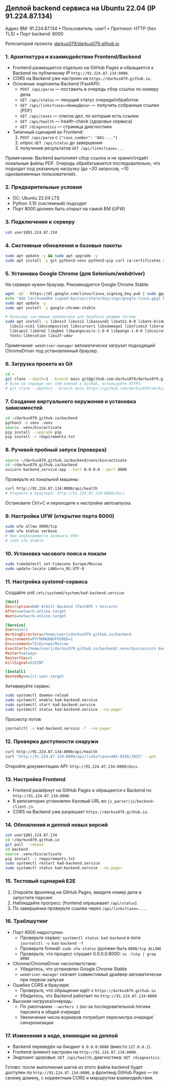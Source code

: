 ## Деплой backend сервиса на Ubuntu 22.04 (IP 91.224.87.134)

Адрес ВМ: 91.224.87.134  • Пользователь: user1  • Протокол: HTTP (без TLS)  • Порт backend: 8000

Репозиторий проекта: [darkus079/darkus079.github.io](https://github.com/darkus079/darkus079.github.io)

### 1. Архитектура и взаимодействие Frontend/Backend

- Frontend размещается отдельно на GitHub Pages и обращается к Backend по публичному IP `http://91.224.87.134:8000`.
- CORS на Backend уже настроен на `https://darkus079.github.io`.
- Основные эндпоинты Backend (FastAPI):
  - `POST /api/parse` — поставить в очередь сбор ссылок по номеру дела
  - `GET /api/status` — текущий статус очереди/обработки
  - `GET /api/links?case=<НомерДела>` — получить собранные ссылки (PDF)
  - `GET /api/cases` — список дел, по которым есть ссылки
  - `GET /api/health` — health-check (здоровье сервиса)
  - `GET /diagnostics` — страница диагностики
- Типичный сценарий во Frontend:
  1) `POST /api/parse` с `{"case_number": "А81-..."}`
  2) опрос `GET /api/status` до завершения
  3) получение результатов `GET /api/links?case=...`

Примечание: Backend выполняет сбор ссылок и не хранит/отдаёт локальные файлы PDF. Очередь обрабатывается последовательно, что подходит под указанную нагрузку (до ~20 запросов, ~10 одновременных пользователей).

### 2. Предварительные условия

- ОС: Ubuntu 22.04 LTS
- Python 3.10 (системный) подходит
- Порт 8000 должен быть открыт на самой ВМ (UFW)

### 3. Подключение к серверу

```bash
ssh user1@91.224.87.134
```

### 4. Системные обновления и базовые пакеты

```bash
sudo apt update -y && sudo apt upgrade -y
sudo apt install -y git python3-venv python3-pip curl ca-certificates apt-transport-https gnupg
```

### 5. Установка Google Chrome (для Selenium/webdriver)

На сервере нужен браузер. Рекомендуется Google Chrome Stable:

```bash
wget -qO - https://dl.google.com/linux/linux_signing_key.pub | sudo gpg --dearmor -o /usr/share/keyrings/google-linux.gpg
echo "deb [arch=amd64 signed-by=/usr/share/keyrings/google-linux.gpg] http://dl.google.com/linux/chrome/deb/ stable main" | sudo tee /etc/apt/sources.list.d/google-chrome.list
sudo apt update -y
sudo apt install -y google-chrome-stable

# Полезные системные библиотеки для headless-режима Chrome
sudo apt install -y libnss3 libxss1 libasound2 libatk1.0-0 libatk-bridge2.0-0 \
  libx11-xcb1 libxcomposite1 libxcursor1 libxdamage1 libxfixes3 libxrandr2 \
  libcups2 libdrm2 libgbm1 libpangocairo-1.0-0 libpango-1.0-0 libcairo2 \
  fonts-liberation libu2f-udev
```

Примечание: `webdriver-manager` автоматически загрузит подходящий ChromeDriver под установленный браузер.

### 6. Загрузка проекта из Git

```bash
cd ~
git clone --depth=1 --branch main git@github.com:darkus079/darkus079.github.io.git
# Если на сервере нет SSH-ключей к GitHub, используйте HTTPS:
# git clone --depth=1 --branch main https://github.com/darkus079/darkus079.github.io.git
```

### 7. Создание виртуального окружения и установка зависимостей

```bash
cd ~/darkus079.github.io/backend
python3 -m venv .venv
source .venv/bin/activate
pip install --upgrade pip
pip install -r requirements.txt
```

### 8. Ручевой пробный запуск (проверка)

```bash
source ~/darkus079.github.io/backend/venv/bin/activate
cd ~/darkus079.github.io/backend
uvicorn backend_service:app --host 0.0.0.0 --port 8000
```

Проверьте из локальной машины:

```bash
curl http://91.224.87.134:8000/api/health
# Откройте в браузере: http://91.224.87.134:8000/docs
```

Остановите Ctrl+C и переходите к настройке автозапуска.

### 9. Настройка UFW (открытие порта 8000)

```bash
sudo ufw allow 8000/tcp
sudo ufw status verbose
# При необходимости включить UFW:
# sudo ufw enable
```

### 10. Установка часового пояса и локали

```bash
sudo timedatectl set-timezone Europe/Moscow
sudo update-locale LANG=ru_RU.UTF-8
```

### 11. Настройка systemd-сервиса

Создайте unit `/etc/systemd/system/kad-backend.service`:

```ini
[Unit]
Description=KAD Arbitr Backend (FastAPI + Uvicorn)
After=network-online.target
Wants=network-online.target

[Service]
User=user1
WorkingDirectory=/home/user1/darkus079.github.io/backend
Environment=PYTHONUNBUFFERED=1
Environment=TZ=Europe/Moscow
ExecStart=/home/user1/darkus079.github.io/backend/.venv/bin/uvicorn backend_service:app --host 0.0.0.0 --port 8000 --workers 1 --log-level info
Restart=always
RestartSec=5
KillSignal=SIGINT

[Install]
WantedBy=multi-user.target
```

Активируйте сервис:

```bash
sudo systemctl daemon-reload
sudo systemctl enable kad-backend.service
sudo systemctl start kad-backend.service
sudo systemctl status kad-backend.service --no-pager
```

Просмотр логов:

```bash
journalctl -u kad-backend.service -f --no-pager
```

### 12. Проверка доступности снаружи

```bash
curl http://91.224.87.134:8000/api/health
curl "http://91.224.87.134:8000/api/links?case=А81-8566/2025" --get
```

Откройте документацию API: `http://91.224.87.134:8000/docs`.

### 13. Настройка Frontend

- Frontend развёрнут на GitHub Pages и обращается к Backend по `http://91.224.87.134:8000`.
- В репозитории установлен базовый URL во `js_parser/js/backend-client.js`.
- CORS на Backend уже разрешает `https://darkus079.github.io`.

### 14. Обновления и деплой новых версий

```bash
ssh user1@91.224.87.134
cd ~/darkus079.github.io
git pull --rebase
cd backend
source .venv/bin/activate
pip install -r requirements.txt
sudo systemctl restart kad-backend.service
sudo systemctl status kad-backend.service --no-pager
```

### 15. Тестовый сценарий E2E

1) Откройте фронтенд на GitHub Pages, введите номер дела и запустите парсинг.
2) Наблюдайте прогресс (frontend опрашивает `/api/status`).
3) По завершении проверьте ссылки через `/api/links?case=...`.

### 16. Траблшутинг

- Порт 8000 недоступен:
  - Проверьте сервис: `systemctl status kad-backend` и логи `journalctl -u kad-backend -f`
  - Проверьте firewall: `sudo ufw status` (должен быть `8000/tcp ALLOW`)
  - Проверьте, что процесс слушает 0.0.0.0:8000: `ss -lntp | grep 8000`
- Chrome/ChromeDriver несоответствие:
  - Убедитесь, что установлен Google Chrome Stable
  - `webdriver-manager` скачает совместимый драйвер автоматически при первом запуске
- Ошибки CORS в браузере:
  - Проверьте, что обращение идёт с `https://darkus079.github.io`
  - Убедитесь, что Backend работает по `http://91.224.87.134:8000`
- Высокая нагрузка/очередь:
  - По умолчанию `--workers 1` (из-за последовательной логики парсинга и общей очереди)
  - Увеличение числа воркеров потребует пересмотра очереди/синхронизации

### 17. Изменения в коде, влияющие на деплой

- Backend переведён на биндинг `0.0.0.0:8000` (вместо `127.0.0.1`).
- Frontend (клиент) настроен на `http://91.224.87.134:8000`.
- Эндпоинт здоровья: `GET /api/health`; диагностика: `GET /diagnostics`.

Готово: после выполнения шагов из этого файла backend будет доступен по `http://91.224.87.134:8000`, а фронтенд GitHub Pages — по своему домену, с корректным CORS и маршрутом взаимодействия.


